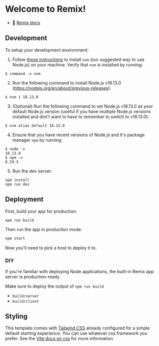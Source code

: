 # Welcome to Remix!

- 📖 [Remix docs](https://remix.run/docs)

## Development

To setup your development environment:

1. Follow [these instructions](https://github.com/nvm-sh/nvm#installing-and-updating) to install `nvm` (our suggested way to use Node.js) on your machine. Verify that `nvm` is installed by running:

```
$ command -v nvm
```

2. Run the following command to install Node.js v18.13.0 (https://nodejs.org/en/about/previous-releases):

```
$ nvm i 18.13.0
```

3. (Optional) Run the following command to set Node.js v18.13.0 as your default Node.js version (useful if you have multiple Node.js versions installed and don't want to have to remember to switch to v18.13.0):

```
$ nvm alias default 18.13.0
```

4. Ensure that you have recent versions of Node.js and it's package manager `npm` by running:

```
$ node -v
18.13.0
$ npm -v
8.19.3
```

5. Run the dev server:

```shellscript
npm install
npm run dev
```

## Deployment

First, build your app for production:

```sh
npm run build
```

Then run the app in production mode:

```sh
npm start
```

Now you'll need to pick a host to deploy it to.

### DIY

If you're familiar with deploying Node applications, the built-in Remix app server is production-ready.

Make sure to deploy the output of `npm run build`

- `build/server`
- `build/client`

## Styling

This template comes with [Tailwind CSS](https://tailwindcss.com/) already configured for a simple default starting experience. You can use whatever css framework you prefer. See the [Vite docs on css](https://vitejs.dev/guide/features.html#css) for more information.
